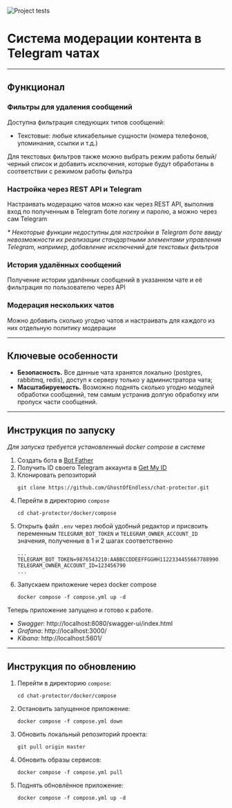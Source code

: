 ![Project tests](https://github.com/GhostOfEndless/chat-protector/actions/workflows/project-test-workflow.yml/badge.svg)
# Система модерации контента в Telegram чатах

---
## Функционал
### Фильтры для удаления сообщений
Доступна фильтрация следующих типов сообщений:
* Текстовые: любые кликабельные сущности (номера телефонов, упоминания, ссылки и т.д.)

Для текстовых фильтров также можно выбрать режим работы белый/черный список и добавить исключения, 
которые будут обработаны в соответствии с режимом работы фильтра

### Настройка через REST API и Telegram
Настраивать модерацию чатов можно как через REST API, выполнив вход по полученным в Telegram боте логину и паролю, 
а можно через сам Telegram

_* Некоторые функции недоступны для настройки в Telegram боте ввиду невозможности их реализации стандартными 
элементами управления Telegram, например, добавление исключений для текстовых фильтров_

### История удалённых сообщений
Получение истории удалённых сообщений в указанном чате и её фильтрация по пользователю через API

### Модерация нескольких чатов
Можно добавить сколько угодно чатов и настраивать для каждого из них отдельную политику модерации

---
## Ключевые особенности
* __Безопасность.__ Все данные чата хранятся локально (postgres, rabbitmq, redis), доступ к серверу только 
у администратора чата;
* __Масштабируемость.__ Возможно поднять сколько угодно модулей обработки сообщений, тем самым устранив долгую 
обработку или пропуск части сообщений.

---
## Инструкция по запуску
_Для запуска требуется установленный docker compose в системе_
1. Создать бота в [Bot Father](https://t.me/BotFather)
2. Получить ID своего Telegram аккаунта в [Get My ID](https://t.me/getmyid_bot)
3. Клонировать репозиторий
   ```
   git clone https://github.com/GhostOfEndless/chat-protector.git
   ```
4. Перейти в директорию `compose`
   ```
   cd chat-protector/docker/compose
   ```
5. Открыть файл `.env` через любой удобный редактор и присвоить переменным `TELEGRAM_BOT_TOKEN` и 
`TELEGRAM_OWNER_ACCOUNT_ID` значения, полученные в 1 и 2 шагах соответственно
   ```
   ...
   TELEGRAM_BOT_TOKEN=9876543210:AABBCCDDEEFFGGHH1122334455667788990
   TELEGRAM_OWNER_ACCOUNT_ID=123456790
   ...
   ```
6. Запускаем приложение через docker compose
   ```
   docker compose -f compose.yml up -d
   ```
Теперь приложение запущено и готово к работе.
* _Swagger_: http://localhost:8080/swagger-ui/index.html
* _Grafana_: http://localhost:3000/
* _Kibana_: http://localhost:5601/

---
## Инструкция по обновлению
1. Перейти в директорию `compose`:
   ```
   cd chat-protector/docker/compose
   ```
2. Остановить запущенное приложение:
   ```
   docker compose -f compose.yml down
   ```
3. Обновить локальный репозиторий проекта:
   ```
   git pull origin master
   ```
4. Обновить образы сервисов:
   ```
   docker compose -f compose.yml pull
   ```
5. Поднять обновлённое приложение:
   ```
   docker compose -f compose.yml up -d
   ```
